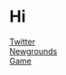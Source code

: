 # Hi
[Twitter](https://twitter.com/darak0z)\
[Newgrounds](https://darak0.newgrounds.com)\
[Game](https://darak0z.itch.io/test-chamber)
